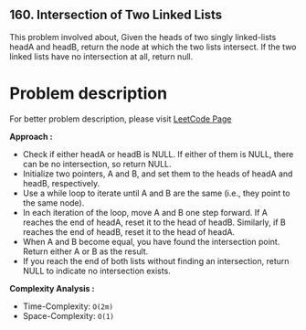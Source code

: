## 160. Intersection of Two Linked Lists

This problem involved about, Given the heads of two singly linked-lists headA and headB, return the node at which the two lists intersect. If the two linked lists have no intersection at all, return null.

# Problem description

For better problem description, please visit [LeetCode Page](https://leetcode.com/problems/intersection-of-two-linked-lists/description/)

**Approach :**<br/>

-   Check if either headA or headB is NULL. If either of them is NULL, there can be no intersection, so return NULL.
-   Initialize two pointers, A and B, and set them to the heads of headA and headB, respectively.
-   Use a while loop to iterate until A and B are the same (i.e., they point to the same node).
-   In each iteration of the loop, move A and B one step forward. If A reaches the end of headA, reset it to the head of headB. Similarly, if B reaches the end of headB, reset it to the head of headA.
-   When A and B become equal, you have found the intersection point. Return either A or B as the result.
-   If you reach the end of both lists without finding an intersection, return NULL to indicate no intersection exists.

**Complexity Analysis :**<br/>

-   Time-Complexity: `O(2m)`
-   Space-Complexity: `O(1)`

